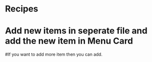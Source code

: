 # Recipes

# Add new items in seperate file and add the new item in Menu Card

#If you want to add more item then you can add.
